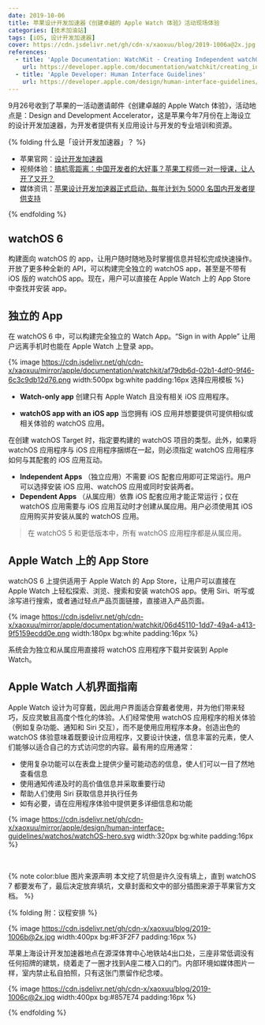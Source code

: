 ```yaml
---
date: 2019-10-06
title: 苹果设计开发加速器《创建卓越的 Apple Watch 体验》活动现场体验
categories: [技术加油站]
tags: [iOS, 设计开发加速器]
cover: https://cdn.jsdelivr.net/gh/cdn-x/xaoxuu/blog/2019-1006a@2x.jpg
references:
  - title: 'Apple Documentation: WatchKit - Creating Independent watchOS Apps'
    url: https://developer.apple.com/documentation/watchkit/creating_independent_watchos_apps#3226960
  - title: 'Apple Developer: Human Interface Guidelines'
    url: https://developer.apple.com/design/human-interface-guidelines/watchos/overview/getting-started/
---
```


9月26号收到了苹果的一活动邀请邮件《创建卓越的 Apple Watch 体验》，活动地点是：Design and Development Accelerator，这是苹果今年7月份在上海设立的设计开发加速器，为开发者提供有关应用设计与开发的专业培训和资源。

<!-- more -->

{% folding 什么是「设计开发加速器」？ %}

- 苹果官网：[设计开发加速器](https://developer.apple.com/cn/accelerator/)
- 视频体验：[搞机零距离：中国开发者的大好事？苹果工程师一对一授课，让人开了又开？](https://www.bilibili.com/video/av58500736/?spm_id_from=333.788.videocard.7)
- 媒体资讯：[苹果设计开发加速器正式启动，每年计划为 5000 名国内开发者提供支持](https://sspai.com/post/55613)

{% endfolding %}

## watchOS 6

构建面向 watchOS 的 app，让用户随时随地及时掌握信息并轻松完成快速操作。开放了更多种全新的 API，可以构建完全独立的 watchOS app，甚至是不带有 iOS 版的 watchOS app。现在，用户可以直接在 Apple Watch 上的 App Store 中查找并安装 app。

## 独立的 App

在 watchOS 6 中，可以构建完全独立的 Watch App。“Sign in with Apple” 让用户远离手机时也能在 Apple Watch 上登录 app。

{% image https://cdn.jsdelivr.net/gh/cdn-x/xaoxuu/mirror/apple/documentation/watchkit/af79db6d-02b1-4df0-9f46-6c3c9db12d76.png width:500px bg:white padding:16px 选择应用模板 %}

- **Watch-only app**
  创建只有 Apple Watch 且没有相关 iOS 应用程序。

- **watchOS app with an iOS app**
  当您拥有 iOS 应用并想要提供可提供相似或相关体验的 watchOS 应用。

在创建 watchOS Target 时，指定要构建的 watchOS 项目的类型。此外，如果将 watchOS 应用程序与 iOS 应用程序捆绑在一起，则必须指定 watchOS 应用程序如何与其配套的 iOS 应用互动。

- **Independent Apps** （独立应用）不需要 iOS 配套应用即可正常运行。用户可以选择安装 iOS 应用、watchOS 应用或同时安装两者。
- **Dependent Apps** （从属应用）依靠 iOS 配套应用才能正常运行；仅在 watchOS 应用需要与 iOS 应用互动时才创建从属应用。用户必须使用其 iOS 应用购买并安装从属的 watchOS 应用。

> 在 watchOS 5 和更低版本中，所有 watchOS 应用程序都是从属应用。

## Apple Watch 上的 App Store

watchOS 6 上提供适用于 Apple Watch 的 App Store，让用户可以直接在 Apple Watch 上轻松探索、浏览、搜索和安装 watchOS app。使用 Siri、听写或涂写进行搜索，或者通过轻点产品页面链接，直接进入产品页面。

{% image https://cdn.jsdelivr.net/gh/cdn-x/xaoxuu/mirror/apple/documentation/watchkit/06d45110-1dd7-49a4-a413-9f5159ecdd0e.png width:180px bg:white padding:16px %}

系统会为独立和从属应用直接将 watchOS 应用程序下载并安装到 Apple Watch。

## Apple Watch 人机界面指南

Apple Watch 设计为可穿戴，因此用户界面适合穿戴者使用，并为他们带来轻巧，反应灵敏且高度个性化的体验。人们经常使用 watchOS 应用程序的相关体验（例如复杂功能、通知和 Siri 交互），而不是使用应用程序本身。创造出色的 watchOS 体验意味着既要设计应用程序，又要设计快速，信息丰富的元素，使人们能够以适合自己的方式访问您的内容。最有用的应用通常：

- 使用复杂功能可以在表盘上提供少量可能动态的信息，使人们可以一目了然地查看信息
- 使用通知传递及时的高价值信息并采取重要行动
- 帮助人们使用 Siri 获取信息并执行任务
- 如有必要，请在应用程序体验中提供更多详细信息和功能


{% image https://cdn.jsdelivr.net/gh/cdn-x/xaoxuu/mirror/apple/design/human-interface-guidelines/watchos/watchOS-hero.svg width:320px bg:white padding:16px %}

<br>

{% note color:blue 图片来源声明 本文挖了坑但是许久没有填上，直到 watchOS 7 都要发布了，最后决定放弃填坑，文章封面和文中的部分插图来源于苹果官方文档。 %}

{% folding 附：议程安排 %}

{% image https://cdn.jsdelivr.net/gh/cdn-x/xaoxuu/blog/2019-1006b@2x.jpg width:400px bg:#F3F2F7 padding:16px %}

苹果上海设计开发加速器地点在源深体育中心地铁站4出口处，三座非常低调没有任何招牌的建筑，绕着走了一圈才找到A座二楼入口的门。内部环境如媒体图片一样，室内禁止私自拍照，只有这张门票留作纪念喽。

{% image https://cdn.jsdelivr.net/gh/cdn-x/xaoxuu/blog/2019-1006c@2x.jpg width:400px bg:#857E74 padding:16px %}

{% endfolding %}
